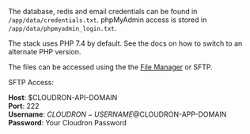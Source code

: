 The database, redis and email credentials can be found in `/app/data/credentials.txt`. phpMyAdmin access is stored in `/app/data/phpmyadmin_login.txt`.

The stack uses PHP 7.4 by default. See the docs on how to switch to an alternate PHP version.

The files can be accessed using the the <a href="/#/app/$CLOUDRON-APP-ID/console">File Manager</a> or SFTP.

SFTP Access:

**Host**: $CLOUDRON-API-DOMAIN<br/>
**Port**: 222<br/>
**Username**: $CLOUDRON-USERNAME@$CLOUDRON-APP-DOMAIN<br/>
**Password**: Your Cloudron Password<br/>

